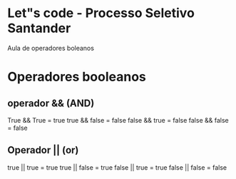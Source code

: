 #  Let"s code - Processo Seletivo Santander

Aula de operadores boleanos 

#  Operadores booleanos
##  operador  && (AND)
True && True = true 
true && false = false 
false && true = false
false && false = false


## Operador || (or)
true || true = true
true || false = true
false || true = true
false || false = false
